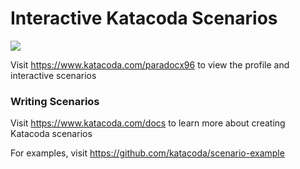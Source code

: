 # Interactive Katacoda Scenarios

[![](http://shields.katacoda.com/katacoda/paradocx96/count.svg)](https://www.katacoda.com/paradocx96 "Get your profile on Katacoda.com")

Visit https://www.katacoda.com/paradocx96 to view the profile and interactive scenarios

### Writing Scenarios
Visit https://www.katacoda.com/docs to learn more about creating Katacoda scenarios

For examples, visit https://github.com/katacoda/scenario-example
